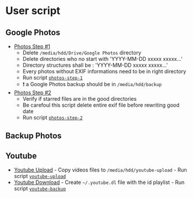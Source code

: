 User script
===========

Google Photos
-------------

  + [Photos Step #1](photos-step-1)
    - Delete ```/media/hdd/Drive/Google Photos``` directory
    - Delete directories who no start with 'YYYY-MM-DD xxxxx xxxxx...'
    - Directory structures shall be : 'YYYY-MM-DD xxxxx xxxxx...'
    - Every photos without EXIF informations need to be in right directory
    - Run script [```photos-step-1```](photos-step-1)
    - :heavy_exclamation_mark: a Google Photos backup should be in ```/media/hdd/backup```
  + [Photos Step #2](photos-step-2)
    - Verify if starred files are in the good directories
    - Be carefoul this script delete entire exif file before rewriting good date
    - Run script [```photos-step-2```](photos-step-2)

Backup Photos
-------------

  

Youtube
-------

   + [Youtube Upload](youtube-upload)
    - Copy videos files to ```/media/hdd/youtube-upload```
    - Run script [```youtube-upload```](youtube-upload)
   + [Youtube Download](youtube-backup)
    - Create ```~/.youtube.dl``` file with the id playlist
    - Run script [```youtube-backup```](youtube-upload)

